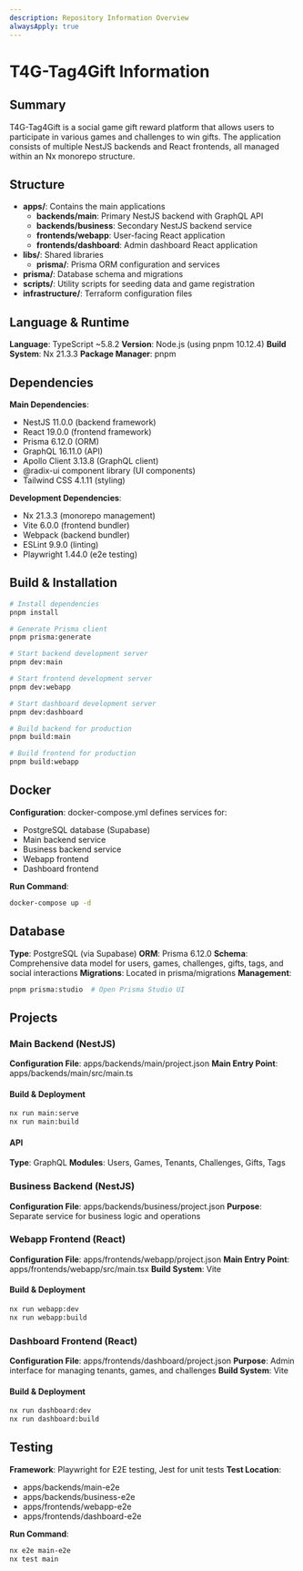 ```yaml
---
description: Repository Information Overview
alwaysApply: true
---
```


# T4G-Tag4Gift Information

## Summary
T4G-Tag4Gift is a social game gift reward platform that allows users to participate in various games and challenges to win gifts. The application consists of multiple NestJS backends and React frontends, all managed within an Nx monorepo structure.

## Structure
- **apps/**: Contains the main applications
  - **backends/main**: Primary NestJS backend with GraphQL API
  - **backends/business**: Secondary NestJS backend service
  - **frontends/webapp**: User-facing React application
  - **frontends/dashboard**: Admin dashboard React application
- **libs/**: Shared libraries
  - **prisma/**: Prisma ORM configuration and services
- **prisma/**: Database schema and migrations
- **scripts/**: Utility scripts for seeding data and game registration
- **infrastructure/**: Terraform configuration files

## Language & Runtime
**Language**: TypeScript ~5.8.2
**Version**: Node.js (using pnpm 10.12.4)
**Build System**: Nx 21.3.3
**Package Manager**: pnpm

## Dependencies
**Main Dependencies**:
- NestJS 11.0.0 (backend framework)
- React 19.0.0 (frontend framework)
- Prisma 6.12.0 (ORM)
- GraphQL 16.11.0 (API)
- Apollo Client 3.13.8 (GraphQL client)
- @radix-ui component library (UI components)
- Tailwind CSS 4.1.11 (styling)

**Development Dependencies**:
- Nx 21.3.3 (monorepo management)
- Vite 6.0.0 (frontend bundler)
- Webpack (backend bundler)
- ESLint 9.9.0 (linting)
- Playwright 1.44.0 (e2e testing)

## Build & Installation
```bash
# Install dependencies
pnpm install

# Generate Prisma client
pnpm prisma:generate

# Start backend development server
pnpm dev:main

# Start frontend development server
pnpm dev:webapp

# Start dashboard development server
pnpm dev:dashboard

# Build backend for production
pnpm build:main

# Build frontend for production
pnpm build:webapp
```

## Docker
**Configuration**: docker-compose.yml defines services for:
- PostgreSQL database (Supabase)
- Main backend service
- Business backend service
- Webapp frontend
- Dashboard frontend

**Run Command**:
```bash
docker-compose up -d
```

## Database
**Type**: PostgreSQL (via Supabase)
**ORM**: Prisma 6.12.0
**Schema**: Comprehensive data model for users, games, challenges, gifts, tags, and social interactions
**Migrations**: Located in prisma/migrations
**Management**:
```bash
pnpm prisma:studio  # Open Prisma Studio UI
```

## Projects

### Main Backend (NestJS)
**Configuration File**: apps/backends/main/project.json
**Main Entry Point**: apps/backends/main/src/main.ts

#### Build & Deployment
```bash
nx run main:serve
nx run main:build
```

#### API
**Type**: GraphQL
**Modules**: Users, Games, Tenants, Challenges, Gifts, Tags

### Business Backend (NestJS)
**Configuration File**: apps/backends/business/project.json
**Purpose**: Separate service for business logic and operations

### Webapp Frontend (React)
**Configuration File**: apps/frontends/webapp/project.json
**Main Entry Point**: apps/frontends/webapp/src/main.tsx
**Build System**: Vite

#### Build & Deployment
```bash
nx run webapp:dev
nx run webapp:build
```

### Dashboard Frontend (React)
**Configuration File**: apps/frontends/dashboard/project.json
**Purpose**: Admin interface for managing tenants, games, and challenges
**Build System**: Vite

#### Build & Deployment
```bash
nx run dashboard:dev
nx run dashboard:build
```

## Testing
**Framework**: Playwright for E2E testing, Jest for unit tests
**Test Location**: 
- apps/backends/main-e2e
- apps/backends/business-e2e
- apps/frontends/webapp-e2e
- apps/frontends/dashboard-e2e

**Run Command**:
```bash
nx e2e main-e2e
nx test main
```